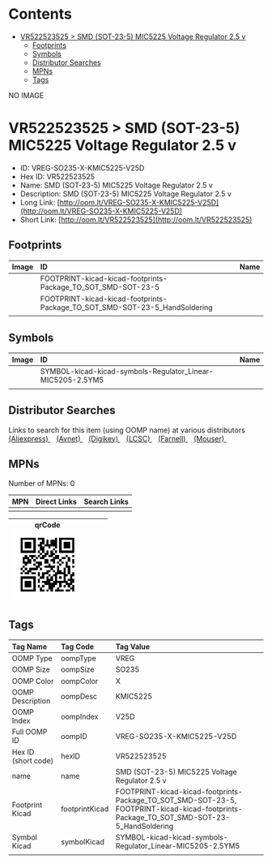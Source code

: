 



Contents
========

* [VR522523525 > SMD (SOT-23-5) MIC5225 Voltage Regulator 2.5 v](#vr522523525--smd-sot-23-5-mic5225-voltage-regulator-25-v)
	* [Footprints](#footprints)
	* [Symbols](#symbols)
	* [Distributor Searches](#distributor-searches)
	* [MPNs](#mpns)
	* [Tags](#tags)
  
NO IMAGE  
# VR522523525 > SMD (SOT-23-5) MIC5225 Voltage Regulator 2.5 v

- ID: VREG-SO235-X-KMIC5225-V25D
- Hex ID: VR522523525
- Name: SMD (SOT-23-5) MIC5225 Voltage Regulator 2.5 v
- Description: SMD (SOT-23-5) MIC5225 Voltage Regulator 2.5 v
- Long Link: [http://oom.lt/VREG-SO235-X-KMIC5225-V25D](http://oom.lt/VREG-SO235-X-KMIC5225-V25D)
- Short Link: [http://oom.lt/VR522523525](http://oom.lt/VR522523525)

## Footprints
  

|Image|ID|Name|
| :--- | :--- | :--- |
||FOOTPRINT-kicad-kicad-footprints-Package_TO_SOT_SMD-SOT-23-5||
||FOOTPRINT-kicad-kicad-footprints-Package_TO_SOT_SMD-SOT-23-5_HandSoldering||
||||

## Symbols
  

|Image|ID|Name|
| :--- | :--- | :--- |
|![]()|SYMBOL-kicad-kicad-symbols-Regulator_Linear-MIC5205-2.5YM5||
||||

## Distributor Searches
  
Links to search for this item (using OOMP name) at various distributors  
[(Aliexpress) ](https://www.aliexpress.com/wholesale?SearchText=1117SMD+SOT-23-5+MIC5225+Voltage+Regulator+2.5+v)&nbsp;&nbsp;&nbsp;[(Avnet) ](https://www.avnet.com/shop/us/search/SMD+SOT-23-5+MIC5225+Voltage+Regulator+2.5+v)&nbsp;&nbsp;&nbsp;[(Digikey) ](https://www.digikey.co.uk/en/products/result?s=SMD+SOT-23-5+MIC5225+Voltage+Regulator+2.5+v)&nbsp;&nbsp;&nbsp;[(LCSC) ](https://www.lcsc.com/search?q=SMD+SOT-23-5+MIC5225+Voltage+Regulator+2.5+v)&nbsp;&nbsp;&nbsp;[(Farnell) ](https://uk.farnell.com/search?st=SMD+SOT-23-5+MIC5225+Voltage+Regulator+2.5+v)&nbsp;&nbsp;&nbsp;[(Mouser) ](https://www.mouser.com/c/?q=SMD+SOT-23-5+MIC5225+Voltage+Regulator+2.5+v)&nbsp;&nbsp;&nbsp;
## MPNs
  
Number of MPNs: 0  

|MPN|Direct Links|Search Links|
| :--- | :--- | :--- |
||||
  

|qrCode<br>[![](https://raw.githubusercontent.com/oomlout/oomlout_OOMP_parts_V2/main/VREG/SO235/X/KMIC5225/V25D/qrCode_140.png)](https://github.com/oomlout/oomlout_OOMP_parts_V2/tree/main/VREG/SO235/X/KMIC5225/V25D/qrCode.png)||||
| :---: | :---: | :---: | :---: |

## Tags
  

|Tag Name|Tag Code|Tag Value|
| :--- | :--- | :--- |
|OOMP Type|oompType|VREG|
|OOMP Size|oompSize|SO235|
|OOMP Color|oompColor|X|
|OOMP Description|oompDesc|KMIC5225|
|OOMP Index|oompIndex|V25D|
|Full OOMP ID|oompID|VREG-SO235-X-KMIC5225-V25D|
|Hex ID (short code)|hexID|VR522523525|
|name|name|SMD (SOT-23-5) MIC5225 Voltage Regulator 2.5 v|
|Footprint Kicad|footprintKicad|FOOTPRINT-kicad-kicad-footprints-Package_TO_SOT_SMD-SOT-23-5, FOOTPRINT-kicad-kicad-footprints-Package_TO_SOT_SMD-SOT-23-5_HandSoldering|
|Symbol Kicad|symbolKicad|SYMBOL-kicad-kicad-symbols-Regulator_Linear-MIC5205-2.5YM5|
||||
